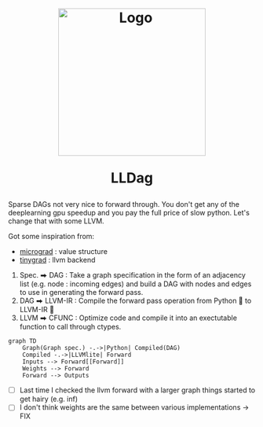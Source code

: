 <h1 align="center">
    <img width="300" alt="Logo" src="https://user-images.githubusercontent.com/3115640/212187960-7bcd5966-d67b-4e20-b598-234fe8056569.png">
    <p align="center">LLDag</p>
</h1>

Sparse DAGs not very nice to forward through. You don't get any of the deeplearning gpu speedup and you pay the full price of slow python. Let's change that with some LLVM.

Got some inspiration from:
- [micrograd](https://github.com/karpathy/micrograd) : value structure
- [tinygrad](https://github.com/geohot/tinygrad) : llvm backend

1. Spec. ⮕ DAG : Take a graph specification in the form of an adjacency list (e.g. node : incoming edges) and build a DAG with nodes and edges to use in generating the forward pass.
2. DAG ⮕ LLVM-IR : Compile the forward pass operation from Python 🐍 to LLVM-IR 🐉
3. LLVM ⮕ CFUNC : Optimize code and compile it into an exectutable function to call through ctypes.

```mermaid
graph TD
    Graph(Graph spec.) -.->|Python| Compiled(DAG)
    Compiled -.->|LLVMlite| Forward
    Inputs --> Forward[[Forward]]
    Weights --> Forward
    Forward --> Outputs
```

- [ ] Last time I checked the llvm forward with a larger graph things started to get hairy (e.g. inf)
- [ ] I don't think weights are the same between various implementations -> FIX
